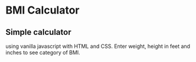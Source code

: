 # BMI Calculator

## Simple calculator 
using vanilla javascript with HTML and CSS.
Enter weight, height in feet and inches to see category of BMI.
